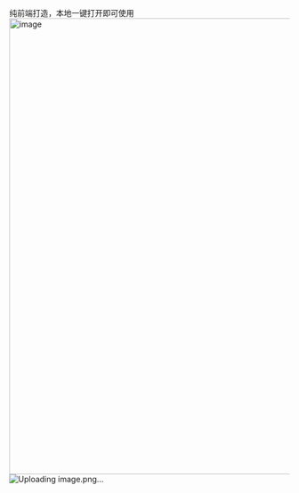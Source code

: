 纯前端打造，本地一键打开即可使用
<img width="1888" height="820" alt="image" src="https://github.com/user-attachments/assets/8db760b5-1634-476a-8df3-8d12c6622f63" />
![Uploading image.png…]()
